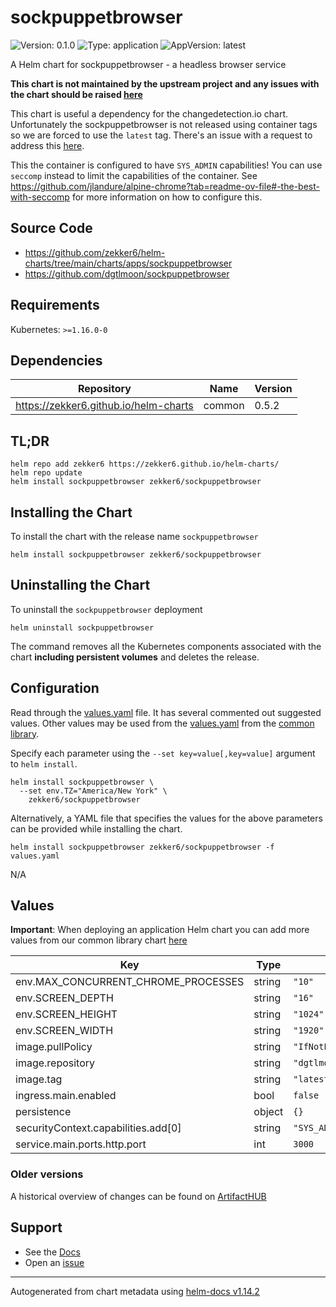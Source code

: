 # sockpuppetbrowser

![Version: 0.1.0](https://img.shields.io/badge/Version-0.1.0-informational?style=flat-square) ![Type: application](https://img.shields.io/badge/Type-application-informational?style=flat-square) ![AppVersion: latest](https://img.shields.io/badge/AppVersion-latest-informational?style=flat-square)

A Helm chart for sockpuppetbrowser - a headless browser service

**This chart is not maintained by the upstream project and any issues with the chart should be raised [here](https://github.com/zekker6/helm-charts/issues/new)**

This chart is useful a dependency for the changedetection.io chart. Unfortunately the sockpuppetbrowser is not released using container tags so we are forced to use the `latest` tag. There's an issue with a request to address this [here](https://github.com/dgtlmoon/sockpuppetbrowser/issues/17).

This the container is configured to have `SYS_ADMIN` capabilities! You can use `seccomp` instead to limit the capabilities of the container. See https://github.com/jlandure/alpine-chrome?tab=readme-ov-file#-the-best-with-seccomp for more information on how to configure this.

## Source Code

* <https://github.com/zekker6/helm-charts/tree/main/charts/apps/sockpuppetbrowser>
* <https://github.com/dgtlmoon/sockpuppetbrowser>

## Requirements

Kubernetes: `>=1.16.0-0`

## Dependencies

| Repository | Name | Version |
|------------|------|---------|
| https://zekker6.github.io/helm-charts | common | 0.5.2 |

## TL;DR

```console
helm repo add zekker6 https://zekker6.github.io/helm-charts/
helm repo update
helm install sockpuppetbrowser zekker6/sockpuppetbrowser
```

## Installing the Chart

To install the chart with the release name `sockpuppetbrowser`

```console
helm install sockpuppetbrowser zekker6/sockpuppetbrowser
```

## Uninstalling the Chart

To uninstall the `sockpuppetbrowser` deployment

```console
helm uninstall sockpuppetbrowser
```

The command removes all the Kubernetes components associated with the chart **including persistent volumes** and deletes the release.

## Configuration

Read through the [values.yaml](./values.yaml) file. It has several commented out suggested values.
Other values may be used from the [values.yaml](https://github.com/zekker6/helm-charts/blob/main/charts/library/common/values.yaml) from the [common library](https://github.com/zekker6/helm-charts/blob/main/charts/library/common).

Specify each parameter using the `--set key=value[,key=value]` argument to `helm install`.

```console
helm install sockpuppetbrowser \
  --set env.TZ="America/New York" \
    zekker6/sockpuppetbrowser
```

Alternatively, a YAML file that specifies the values for the above parameters can be provided while installing the chart.

```console
helm install sockpuppetbrowser zekker6/sockpuppetbrowser -f values.yaml
```

N/A

## Values

**Important**: When deploying an application Helm chart you can add more values from our common library chart [here](https://github.com/zekker6/helm-charts/blob/main/charts/library/common)

| Key | Type | Default | Description |
|-----|------|---------|-------------|
| env.MAX_CONCURRENT_CHROME_PROCESSES | string | `"10"` |  |
| env.SCREEN_DEPTH | string | `"16"` |  |
| env.SCREEN_HEIGHT | string | `"1024"` |  |
| env.SCREEN_WIDTH | string | `"1920"` |  |
| image.pullPolicy | string | `"IfNotPresent"` |  |
| image.repository | string | `"dgtlmoon/sockpuppetbrowser"` |  |
| image.tag | string | `"latest"` |  |
| ingress.main.enabled | bool | `false` |  |
| persistence | object | `{}` |  |
| securityContext.capabilities.add[0] | string | `"SYS_ADMIN"` |  |
| service.main.ports.http.port | int | `3000` |  |

### Older versions

A historical overview of changes can be found on [ArtifactHUB](https://artifacthub.io/packages/helm/zekker6/sockpuppetbrowser?modal=changelog)

## Support

- See the [Docs](http://zekker6.github.io/helm-charts/docs/)
- Open an [issue](https://github.com/zekker6/helm-charts/issues/new)

----------------------------------------------
Autogenerated from chart metadata using [helm-docs v1.14.2](https://github.com/norwoodj/helm-docs/releases/v1.14.2)
